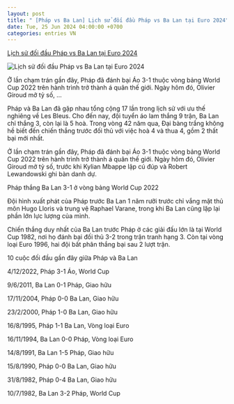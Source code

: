 ```yaml
---
layout: post
title: " [Pháp vs Ba Lan] Lịch sử đối đầu Pháp vs Ba Lan tại Euro 2024"
date: Tue, 25 Jun 2024 04:00:00 +0700
categories: entries VN
---
```

[Lịch sử đối đầu Pháp vs Ba Lan tại Euro 2024](https://webthethao.vn/euro/lich-su-doi-dau-phap-vs-ba-lan-tai-euro-2024-dUW7GHwSg.htm)

![Lịch sử đối đầu Pháp vs Ba Lan tại Euro 2024](https://cdnmedia.webthethao.vn/thumb/720-405/uploads/2024-06-24/doi-dau-phap-ba-lan.jpg)

Ở lần chạm trán gần đây, Pháp đã đánh bại Áo 3-1 thuộc vòng bảng World Cup 2022 trên hành trình trở thành á quân thế giới. Ngày hôm đó, Olivier Giroud mở tỷ số, ...

Pháp và Ba Lan đã gặp nhau tổng cộng 17 lần trong lịch sử với ưu thế nghiêng về Les Bleus. Cho đến nay, đội tuyển áo lam thắng 9 trận, Ba Lan chỉ thắng 3, còn lại là 5 hoà. Trong vòng 42 năm qua, Đại bàng trắng không hề biết đến chiến thắng trước đối thủ với việc hoà 4 và thua 4, gồm 2 thất bại mới nhất.

Ở lần chạm trán gần đây, Pháp đã đánh bại Áo 3-1 thuộc vòng bảng World Cup 2022 trên hành trình trở thành á quân thế giới. Ngày hôm đó, Olivier Giroud mở tỷ số, trước khi Kylian Mbappe lập cú đúp và Robert Lewandowski ghi bàn danh dự.

Pháp thắng Ba Lan 3-1 ở vòng bảng World Cup 2022

Đội hình xuất phát của Pháp trước Ba Lan 1 năm rưỡi trước chỉ vắng mặt thủ môn Hugo Lloris và trung vệ Raphael Varane, trong khi Ba Lan cũng lặp lại phần lớn lực lượng của mình.

Chiến thắng duy nhất của Ba Lan trước Pháp ở các giải đấu lớn là tại World Cup 1982, nơi họ đánh bại đối thủ 3-2 trong trận tranh hạng 3. Còn tại vòng loại Euro 1996, hai đội bất phân thắng bại sau 2 lượt trận.

10 cuộc đối đầu gần đây giữa Pháp và Ba Lan

4/12/2022, Pháp 3-1 Áo, World Cup

9/6/2011, Ba Lan 0-1 Pháp, Giao hữu

17/11/2004, Pháp 0-0 Ba Lan, Giao hữu

23/2/2000, Pháp 1-0 Ba Lan, Giao hữu

16/8/1995, Pháp 1-1 Ba Lan, Vòng loại Euro

16/11/1994, Ba Lan 0-0 Pháp, Vòng loại Euro

14/8/1991, Ba Lan 1-5 Pháp, Giao hữu

15/8/1990, Pháp 0-0 Ba Lan, Giao hữu

31/8/1982, Pháp 0-4 Ba Lan, Giao hữu

10/7/1982, Ba Lan 3-2 Pháp, World Cup

